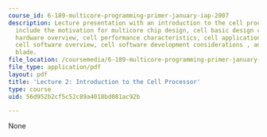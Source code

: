 ```yaml
---
course_id: 6-189-multicore-programming-primer-january-iap-2007
description: Lecture presentation with an introduction to the cell processor. Topics
  include the motivation for multicore chip design, cell basic design concept, cell
  hardware overview, cell performance characteristics, cell application affinity,
  cell software overview, cell software development considerations , and the cell
  blade.
file_location: /coursemedia/6-189-multicore-programming-primer-january-iap-2007/56d952b2cf5c52c89a4018bd081ac92b_lec2cell.pdf
file_type: application/pdf
layout: pdf
title: 'Lecture 2: Introduction to the Cell Processor'
type: course
uid: 56d952b2cf5c52c89a4018bd081ac92b

---
```

None